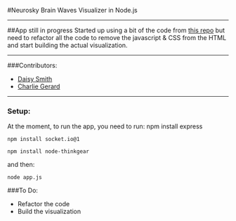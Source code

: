#Neurosky Brain Waves Visualizer in Node.js

---

##App still in progress
Started up using a bit of the code from [this repo](https://github.com/bishopZ/node-neurosky-visualizer) but need to refactor all the code to remove the javascript & CSS from the HTML and start building the actual visualization.

---

###Contributors:
* [Daisy Smith](https://github.com/daisymarie128)
* [Charlie Gerard](https://github.com/charliegerard)

---

### Setup:

At the moment, to run the app, you need to run:
    npm install express

    npm install socket.io@1

    npm install node-thinkgear


and then:

    node app.js

###To Do:
* Refactor the code
* Build the visualization